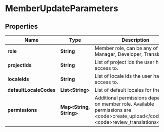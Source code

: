 

# MemberUpdateParameters

## Properties

Name | Type | Description | Notes
------------ | ------------- | ------------- | -------------
**role** | **String** | Member role, can be any of of Manager, Developer, Translator |  [optional]
**projectIds** | **String** | List of project ids the user has access to.  |  [optional]
**localeIds** | **String** | List of locale ids the user has access to. |  [optional]
**defaultLocaleCodes** | **List&lt;String&gt;** | List of default locales for the user. |  [optional]
**permissions** | **Map&lt;String, String&gt;** | Additional permissions depending on member role. Available permissions are &lt;code&gt;create_upload&lt;/code&gt; and &lt;code&gt;review_translations&lt;/code&gt; |  [optional]



